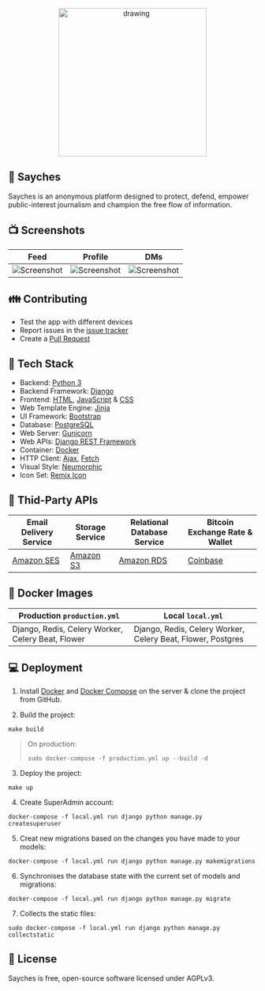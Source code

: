 <div align="center">
        <img src="https://user-images.githubusercontent.com/61336552/145426931-9b431526-e7db-4fe7-ac97-b2d9e117c056.png" alt="drawing" width="300px"/>
</div>

## 🐠 Sayches

Sayches is an anonymous platform designed to protect, defend, empower public-interest journalism and champion the free flow of information.

## 📺 Screenshots

| Feed | Profile | DMs |
| --- | --- | --- |
| ![Screenshot](/.github/media/Feed.png) | ![Screenshot](/.github/media/Profile.png) | ![Screenshot](/.github/media/DMs.png) |

## 👪 Contributing
* Test the app with different devices
* Report issues in the [issue tracker](https://github.com/Sayches/Sayches/issues)
* Create a [Pull Request](https://docs.github.com/en/github/collaborating-with-issues-and-pull-requests/about-pull-requests)

## 🔗 Tech Stack

* Backend: [Python 3](https://www.python.org/download/releases/3.0/)
* Backend Framework: [Django](https://docs.djangoproject.com/)
* Frontend: [HTML](https://github.com/Sayches/Sayches/search?l=html), [JavaScript](https://github.com/Sayches/Sayches/search?l=javascript) & [CSS](https://github.com/Sayches/Sayches/search?l=css)
* Web Template Engine: [Jinja](https://jinja.palletsprojects.com/en/3.0.x/)
* UI Framework: [Bootstrap](https://getbootstrap.com/)
* Database: [PostgreSQL](https://www.postgresql.org/docs/)
* Web Server: [Gunicorn](https://gunicorn.org/)
* Web APIs: [Django REST Framework](https://www.django-rest-framework.org/)
* Container: [Docker](https://docs.docker.com/)
* HTTP Client: [Ajax](https://www.w3schools.com/whatis/whatis_ajax.asp), [Fetch](https://javascript.info/fetch)
* Visual Style: [Neumorphic](https://uxdesign.cc/neumorphism-in-user-interfaces-b47cef3bf3a6)
* Icon Set: [Remix Icon](https://remixicon.com/)

## 📍 Thid-Party APIs

| Email Delivery Service | Storage Service | Relational Database Service | Bitcoin Exchange Rate & Wallet
| --- | --- | --- | --- |
| [Amazon SES](https://aws.amazon.com/ses/) | [Amazon S3](https://docs.aws.amazon.com/code-samples/latest/catalog/code-catalog-python-example_code-s3.html) | [Amazon RDS](https://aws.amazon.com/rds/) | [Coinbase](https://developers.coinbase.com/api/v2?python#get-exchange-rates)

## 🐳 Docker Images

| Production ``production.yml`` | Local ``local.yml`` |
| --- | --- |
| Django, Redis, Celery Worker, Celery Beat, Flower  | Django, Redis, Celery Worker, Celery Beat, Flower, Postgres |


## 💻 Deployment

1. Install [Docker](https://docs.docker.com/get-docker/) and [Docker Compose](https://docs.docker.com/compose/install/) on the server & clone the project from GitHub.

2. Build the project:
```
make build
```

> On production:
> ```
> sudo docker-compose -f production.yml up --build -d
> ```

3. Deploy the project:
```
make up
```

4. Create SuperAdmin account:
```
docker-compose -f local.yml run django python manage.py createsuperuser
```
        
5. Creat new migrations based on the changes you have made to your models:
```
docker-compose -f local.yml run django python manage.py makemigrations
```
6. Synchronises the database state with the current set of models and migrations:
```
docker-compose -f local.yml run django python manage.py migrate
```
7. Collects the static files:
```
sudo docker-compose -f local.yml run django python manage.py collectstatic
```

## 📓 License
Sayches is free, open-source software licensed under AGPLv3.
